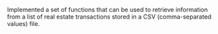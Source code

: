 Implemented a set of functions that can be used to retrieve information from a list of real estate transactions stored in a CSV (comma-separated values) file.
